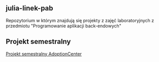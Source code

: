 ## julia-linek-pab

Repozytorium w którym znajdują się projekty z zajęć laboratoryjnych z przedmiotu "Programowanie aplikacji back-endowych"

## Projekt semestralny

[Projekt semestralny AdoptionCenter](https://github.com/metaksa1/AdoptionCenter)
